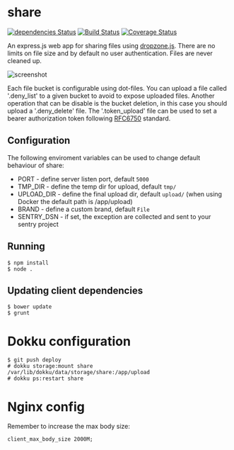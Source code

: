 share
========

[![dependencies Status](https://david-dm.org/claudyus/share/status.svg)](https://david-dm.org/claudyus/share)
[![Build Status](https://travis-ci.org/claudyus/share.svg?branch=master)](https://travis-ci.org/claudyus/share)
[![Coverage Status](https://coveralls.io/repos/github/claudyus/share/badge.svg?branch=master)](https://coveralls.io/github/claudyus/share?branch=master)

An express.js web app for sharing files using [dropzone.js](http://www.dropzonejs.com/).
There are no limits on file size and by default no user authentication. Files are never cleaned up.

![screenshot](https://raw.githubusercontent.com/claudyus/share/master/images/screenshot.png)

Each file bucket is configurable using dot-files. You can upload a file called '.deny_list' to a given bucket to avoid to expose uploaded files.
Another operation that can be disable is the bucket deletion, in this case you should upload a '.deny_delete' file.
The '.token_upload' file can be used to set a bearer authorization token following [RFC6750](https://tools.ietf.org/html/rfc6750) standard.

## Configuration

The following enviroment variables can be used to change default behaviour of share:

 * PORT - define server listen port, default ```5000```
 * TMP_DIR - define the temp dir for upload, default ```tmp/```
 * UPLOAD_DIR - define the final upload dir, default ```upload/``` (when using Docker the default path is /app/upload)
 * BRAND - define a custom brand, default ```File```
 * SENTRY_DSN - if set, the exception are collected and sent to your sentry project

## Running

    $ npm install
    $ node .

## Updating client dependencies

    $ bower update
    $ grunt

# Dokku configuration

    $ git push deploy
    # dokku storage:mount share /var/lib/dokku/data/storage/share:/app/upload
    # dokku ps:restart share


# Nginx config

Remember to increase the max body size:

    client_max_body_size 2000M;
